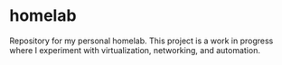 # homelab
Repository for my personal homelab. This project is a work in progress where I experiment with virtualization, networking, and automation.
